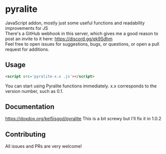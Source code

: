 # pyralite
JavaScript addon, mostly just some useful functions and readability improvements for JS <br>
There's a GitHub webhook in this server, which gives me a good reason to post an invite to it here:
https://discord.gg/ek9Sdhm <br>
Feel free to open issues for suggestions, bugs, or questions, or open a pull request for additions.
## Usage
```html
<script src='pyralite-x.x .js'></script>
```
You can start using Pyralite functions immediately.
x.x corresponds to the version number, such as 0.1.

## Documentation
https://doxdox.org/kel5isgod/pyralite
This is a bit screwy but I'll fix it in 1.0.2
## Contributing
All issues and PRs are very welcome!
